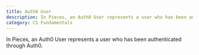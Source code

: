 ```yaml
---
title: Auth0 User
description: In Pieces, an Auth0 User represents a user who has been authenticated through Auth0.
category: CS Fundamentals
---
```


In Pieces, an Auth0 User represents a user who has been authenticated through Auth0.
